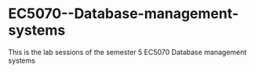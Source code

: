 # EC5070--Database-management-systems
This is the lab sessions of the semester 5 EC5070 Database management systems
